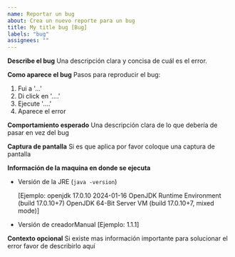 ```yaml
---
name: Reportar un bug
about: Crea un nuevo reporte para un bug
title: My title bug [Bug]
labels: "bug"
assignees: ""
---
```


**Describe el bug**
Una descripción clara y concisa de cuál es el error.

**Como aparece el bug**
Pasos para reproducir el bug:

1. Fui a '...'
2. Di click en '....'
3. Ejecute '....'
4. Aparece el error

**Comportamiento esperado**
Una descripción clara de lo que debería de pasar en vez del bug

**Captura de pantalla**
Si es que aplica por favor coloque una captura de pantalla

**Información de la maquina en donde se ejecuta**

- Versión de la JRE (`java -version`)

  [Ejemplo: openjdk 17.0.10 2024-01-16
  OpenJDK Runtime Environment (build 17.0.10+7)
  OpenJDK 64-Bit Server VM (build 17.0.10+7, mixed mode)]

- Versión de creadorManual [Ejemplo: 1.1.1]

**Contexto opcional**
Si existe mas información importante para solucionar el error favor de describirlo aquí
